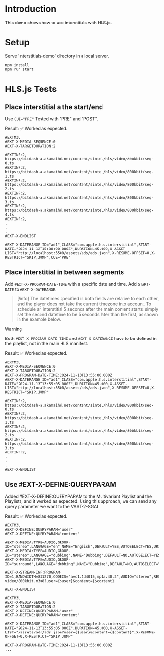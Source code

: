 # Introduction

This demo shows how to use interstitials with HLS.js.

# Setup

Serve 'interstitials-demo' directory in a local server.

``` bash
npm install
npm run start
```

# HLS.js Tests

## Place interstitial a the start/end 

Use `CUE="PRE"` 
Tested with "PRE" and "POST".

Result: ✅ Worked as expected.

``` m3u8
#EXTM3U
#EXT-X-MEDIA-SEQUENCE:0
#EXT-X-TARGETDURATION:2

#EXTINF:2,
https://bitdash-a.akamaihd.net/content/sintel/hls/video/800kbit/seq-0.ts
#EXTINF:2,
https://bitdash-a.akamaihd.net/content/sintel/hls/video/800kbit/seq-1.ts
#EXTINF:2,
https://bitdash-a.akamaihd.net/content/sintel/hls/video/800kbit/seq-2.ts
#EXTINF:2,
https://bitdash-a.akamaihd.net/content/sintel/hls/video/800kbit/seq-3.ts
#EXTINF:2,
https://bitdash-a.akamaihd.net/content/sintel/hls/video/800kbit/seq-4.ts
#EXTINF:2,
.
.
.
#EXT-X-ENDLIST

#EXT-X-DATERANGE:ID="ad1",CLASS="com.apple.hls.interstitial",START-DATE="2024-11-12T15:38:00.000Z",DURATION=45.000,X-ASSET-LIST="http://localhost:5500/assets/ads/ads.json",X-RESUME-OFFSET=0,X-RESTRICT="SKIP,JUMP",CUE="PRE"
```

## Place interstitial in between segments

Add `#EXT-X-PROGRAM-DATE-TIME` with a specific date and time.
Add `START-DATE` to `#EXT-X-DATERANGE`. 

>[!info]
The datetimes specified in both fields are relative to each other, and the player does not take the current timezone into account. To schedule an interstitial 5 seconds after the main content starts, simply set the second datetime to be 5 seconds later than the first, as shown in the example below.

>[!warning]
> Both `#EXT-X-PROGRAM-DATE-TIME` and `#EXT-X-DATERANGE` have to be defined in the playlist, not in the main HLS manifest.
 

Result: ✅ Worked as expected.

``` m3u8
#EXTM3U
#EXT-X-MEDIA-SEQUENCE:0
#EXT-X-TARGETDURATION:2
#EXT-X-PROGRAM-DATE-TIME:2024-11-13T13:55:00.000Z
#EXT-X-DATERANGE:ID="ad1",CLASS="com.apple.hls.interstitial",START-DATE="2024-11-13T13:55:05.000Z",DURATION=45.000,X-ASSET-LIST="http://localhost:5500/assets/ads/ads.json",X-RESUME-OFFSET=0,X-RESTRICT="SKIP,JUMP"

#EXTINF:2,
https://bitdash-a.akamaihd.net/content/sintel/hls/video/800kbit/seq-0.ts
#EXTINF:2,
https://bitdash-a.akamaihd.net/content/sintel/hls/video/800kbit/seq-1.ts
#EXTINF:2,
https://bitdash-a.akamaihd.net/content/sintel/hls/video/800kbit/seq-2.ts
#EXTINF:2,
https://bitdash-a.akamaihd.net/content/sintel/hls/video/800kbit/seq-3.ts
#EXTINF:2,
.
.
.
#EXT-X-ENDLIST
```

## Use #EXT-X-DEFINE:QUERYPARAM
Added #EXT-X-DEFINE:QUERYPARAM to the Multivariant Playlist and the Playlists, and it worked as expected. Using this approach, we can send any query parameter we want to the VAST-2-SGAI


Result: ✅ Worked as expected.

``` main.m3u8
#EXTM3U
#EXT-X-DEFINE:QUERYPARAM="user"
#EXT-X-DEFINE:QUERYPARAM="content"

#EXT-X-MEDIA:TYPE=AUDIO,GROUP-ID="stereo",LANGUAGE="en",NAME="English",DEFAULT=YES,AUTOSELECT=YES,URI="audio/stereo/en/128kbit.m3u8"
#EXT-X-MEDIA:TYPE=AUDIO,GROUP-ID="stereo",LANGUAGE="dubbing",NAME="Dubbing",DEFAULT=NO,AUTOSELECT=YES,URI="audio/stereo/none/128kbit.m3u8"
#EXT-X-MEDIA:TYPE=AUDIO,GROUP-ID="surround",LANGUAGE="dubbing",NAME="Dubbing",DEFAULT=NO,AUTOSELECT=YES,URI="audio/stereo/none/128kbit.m3u8"

#EXT-X-STREAM-INF:PROGRAM-ID=1,BANDWIDTH=831270,CODECS="avc1.4d4015,mp4a.40.2",AUDIO="stereo",RESOLUTION=638x272
video/800kbit.m3u8?user={$user}&content={$content}

#EXT-X-ENDLIST
```

``` 800kbit.m3u8
#EXTM3U
#EXT-X-MEDIA-SEQUENCE:0
#EXT-X-TARGETDURATION:2
#EXT-X-DEFINE:QUERYPARAM="user"
#EXT-X-DEFINE:QUERYPARAM="content"

#EXT-X-DATERANGE:ID="ad1",CLASS="com.apple.hls.interstitial",START-DATE="2024-11-13T13:55:05.000Z",DURATION=45.000,X-ASSET-LIST="/assets/ads/ads.json?user={$user}&content={$content}",X-RESUME-OFFSET=0,X-RESTRICT="SKIP,JUMP"

#EXT-X-PROGRAM-DATE-TIME:2024-11-13T13:55:00.000Z
...

```